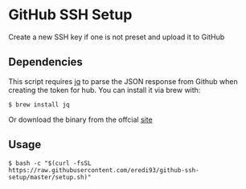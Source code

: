 # GitHub SSH Setup

Create a new SSH key if one is not preset and upload it to GitHub

## Dependencies

This script requires [jq](https://stedolan.github.io/jq://stedolan.github.io/jq/) to parse the JSON response from Github when creating the token for hub.
You can install it via brew with:
```
$ brew install jq
```
Or download the binary from the offcial [site](https://stedolan.github.io/jq/download/)

## Usage

```
$ bash -c "$(curl -fsSL https://raw.githubusercontent.com/eredi93/github-ssh-setup/master/setup.sh)"
```
